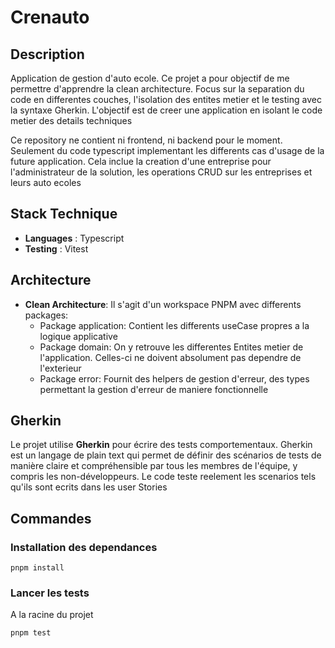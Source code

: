 # Crenauto

## Description

Application de gestion d'auto ecole. Ce projet a pour objectif de me permettre d'apprendre la clean architecture. Focus sur la separation du code en differentes couches, l'isolation des entites metier et le testing avec la syntaxe Gherkin.
L'objectif est de creer une application en isolant le code metier des details techniques

Ce repository ne contient ni frontend, ni backend pour le moment. Seulement du code typescript implementant les differents cas d'usage de la future application. Cela inclue la creation d'une entreprise pour l'administrateur de la solution, les operations CRUD sur les entreprises et leurs auto ecoles

## Stack Technique

- **Languages** : Typescript
- **Testing** : Vitest


## Architecture

- **Clean Architecture**: Il s'agit d'un workspace PNPM avec differents packages:
  - Package application: Contient les differents useCase propres a la logique applicative
  - Package domain: On y retrouve les differentes Entites metier de l'application. Celles-ci ne doivent absolument pas dependre de l'exterieur
  - Package error: Fournit des helpers de gestion d'erreur, des types permettant la gestion d'erreur de maniere fonctionnelle

## Gherkin

Le projet utilise **Gherkin** pour écrire des tests comportementaux. Gherkin est un langage de plain text qui permet de définir des scénarios de tests de manière claire et compréhensible par tous les membres de l'équipe, y compris les non-développeurs.
Le code teste reelement les scenarios tels qu'ils sont ecrits dans les user Stories

## Commandes

### Installation des dependances
```
pnpm install
```

### Lancer les tests
A la racine du projet 
```
pnpm test
```
